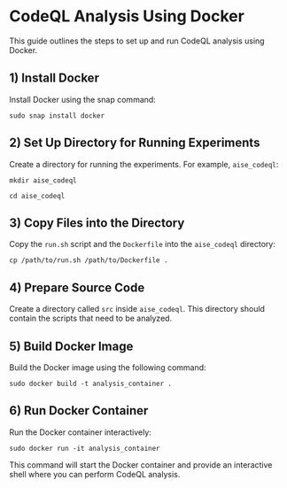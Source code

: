 # CodeQL Analysis Using Docker

This guide outlines the steps to set up and run CodeQL analysis using Docker.

## 1) Install Docker

Install Docker using the snap command:

`sudo snap install docker`


## 2) Set Up Directory for Running Experiments

Create a directory for running the experiments. For example, `aise_codeql`:

`mkdir aise_codeql`

`cd aise_codeql`


## 3) Copy Files into the Directory

Copy the `run.sh` script and the `Dockerfile` into the `aise_codeql` directory:

``` cp /path/to/run.sh /path/to/Dockerfile . ```


## 4) Prepare Source Code

Create a directory called `src` inside `aise_codeql`. This directory should contain the scripts that need to be analyzed.


## 5) Build Docker Image

Build the Docker image using the following command:

```sudo docker build -t analysis_container . ```


## 6) Run Docker Container

Run the Docker container interactively:

``` sudo docker run -it analysis_container ```


This command will start the Docker container and provide an interactive shell where you can perform CodeQL analysis.






